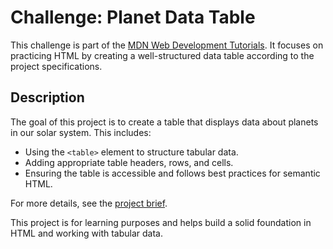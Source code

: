 # Challenge: Planet Data Table

This challenge is part of the [MDN Web Development Tutorials](https://developer.mozilla.org/en-US/docs/Learn_web_development). It focuses on practicing HTML by creating a well-structured data table according to the project specifications.

## Description

The goal of this project is to create a table that displays data about planets in our solar system. This includes:

- Using the `<table>` element to structure tabular data.
- Adding appropriate table headers, rows, and cells.
- Ensuring the table is accessible and follows best practices for semantic HTML.

For more details, see the [project brief](https://developer.mozilla.org/en-US/docs/Learn_web_development/Core/Structuring_content/Planet_data_table#project_brief).

This project is for learning purposes and helps build a solid foundation in HTML and working with tabular data.

